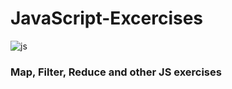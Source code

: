 # JavaScript-Excercises

![js](https://user-images.githubusercontent.com/49698792/182231509-5ea3a019-454c-47e1-8303-05fcf2014430.png)

### Map, Filter, Reduce and other JS exercises
